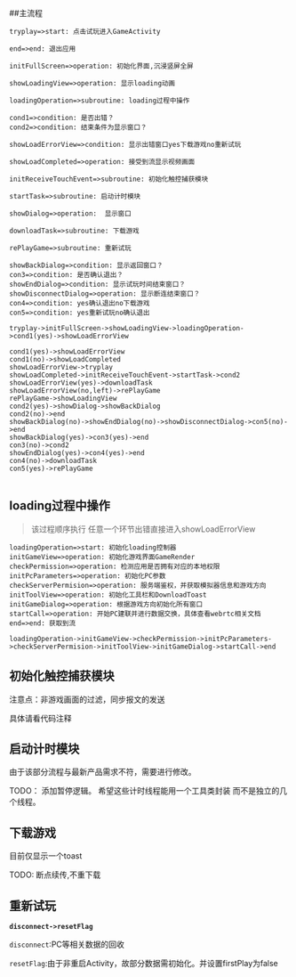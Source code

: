 

##主流程

```flow
tryplay=>start: 点击试玩进入GameActivity

end=>end: 退出应用

initFullScreen=>operation: 初始化界面,沉浸竖屏全屏

showLoadingView=>operation: 显示loading动画

loadingOperation=>subroutine: loading过程中操作

cond1=>condition: 是否出错？
cond2=>condition: 结束条件为显示窗口？

showLoadErrorView=>condition: 显示出错窗口yes下载游戏no重新试玩

showLoadCompleted=>operation: 接受到流显示视频画面

initReceiveTouchEvent=>subroutine: 初始化触控捕获模块

startTask=>subroutine: 启动计时模块

showDialog=>operation:  显示窗口

downloadTask=>subroutine: 下载游戏

rePlayGame=>subroutine: 重新试玩

showBackDialog=>condition: 显示返回窗口？
con3=>condition: 是否确认退出？
showEndDialog=>condition: 显示试玩时间结束窗口？
showDisconnectDialog=>operation: 显示断连结束窗口？
con4=>condition: yes确认退出no下载游戏
con5=>condition: yes重新试玩no确认退出

tryplay->initFullScreen->showLoadingView->loadingOperation->cond1(yes)->showLoadErrorView

cond1(yes)->showLoadErrorView
cond1(no)->showLoadCompleted
showLoadErrorView->tryplay
showLoadCompleted->initReceiveTouchEvent->startTask->cond2
showLoadErrorView(yes)->downloadTask
showLoadErrorView(no,left)->rePlayGame
rePlayGame->showLoadingView
cond2(yes)->showDialog->showBackDialog
cond2(no)->end
showBackDialog(no)->showEndDialog(no)->showDisconnectDialog->con5(no)->end
showBackDialog(yes)->con3(yes)->end
con3(no)->cond2
showEndDialog(yes)->con4(yes)->end
con4(no)->downloadTask
con5(yes)->rePlayGame


```

## loading过程中操作 

> 该过程顺序执行 任意一个环节出错直接进入showLoadErrorView

```flow
loadingOperation=>start: 初始化loading控制器
initGameView=>operation: 初始化游戏界面GameRender
checkPermission=>operation: 检测应用是否拥有对应的本地权限
initPcParameters=>operation: 初始化PC参数
checkServerPermision=>operation: 服务端鉴权，并获取模拟器信息和游戏方向
initToolView=>operation: 初始化工具栏和DownloadToast
initGameDialog=>operation: 根据游戏方向初始化所有窗口
startCall=>operation: 开始PC建联并进行数据交换，具体查看webrtc相关文档
end=>end: 获取到流

loadingOperation->initGameView->checkPermission->initPcParameters->checkServerPermision->initToolView->initGameDialog->startCall->end
```

## 初始化触控捕获模块

注意点：非游戏画面的过滤，同步报文的发送

具体请看代码注释


## 启动计时模块

由于该部分流程与最新产品需求不符，需要进行修改。

TODO：
添加暂停逻辑。
希望这些计时线程能用一个工具类封装 而不是独立的几个线程。


## 下载游戏

目前仅显示一个toast

TODO:
断点续传,不重下载

## 重新试玩

**`disconnect->resetFlag`**

`disconnect`:PC等相关数据的回收

`resetFlag`:由于非重启Activity，故部分数据需初始化。并设置firstPlay为false